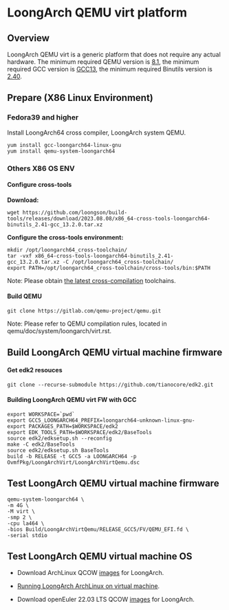 # LoongArch QEMU virt platform

## Overview

  LoongArch QEMU virt is a generic platform that does not require any actual hardware.
  The minimum required QEMU version is [8.1](https://gitlab.com/qemu-project/qemu/-/tags), the minimum required GCC version is [GCC13](https://gcc.gnu.org/gcc-13/), the minimum required Binutils version is [2.40](https://ftp.gnu.org/gnu/binutils/).

## Prepare (X86 Linux Environment)

### Fedora39 and higher
Install LoongArch64 cross compiler, LoongArch system QEMU.

    yum install gcc-loongarch64-linux-gnu
    yum install qemu-system-loongarch64

### Others X86 OS ENV
#### Configure cross-tools

**Download:**

    wget https://github.com/loongson/build-tools/releases/download/2023.08.08/x86_64-cross-tools-loongarch64-binutils_2.41-gcc_13.2.0.tar.xz

**Configure the cross-tools environment:**

    mkdir /opt/loongarch64_cross-toolchain/
    tar -vxf x86_64-cross-tools-loongarch64-binutils_2.41-gcc_13.2.0.tar.xz -C /opt/loongarch64_cross-toolchain/
    export PATH=/opt/loongarch64_cross-toolchain/cross-tools/bin:$PATH

Note: Please obtain [the latest cross-compilation](https://github.com/loongson/build-tools) toolchains.

#### Build QEMU

    git clone https://gitlab.com/qemu-project/qemu.git

Note: Please refer to QEMU compilation rules, located in qemu/doc/system/loongarch/virt.rst.


## Build LoongArch QEMU virtual machine firmware
#### Get edk2 resouces

    git clone --recurse-submodule https://github.com/tianocore/edk2.git

#### Building LoongArch QEMU virt FW with GCC

    export WORKSPACE=`pwd`
    export GCC5_LOONGARCH64_PREFIX=loongarch64-unknown-linux-gnu-
    export PACKAGES_PATH=$WORKSPACE/edk2
    export EDK_TOOLS_PATH=$WORKSPACE/edk2/BaseTools
    source edk2/edksetup.sh --reconfig
    make -C edk2/BaseTools
    source edk2/edksetup.sh BaseTools
    build -b RELEASE -t GCC5 -a LOONGARCH64 -p OvmfPkg/LoongArchVirt/LoongArchVirtQemu.dsc

## Test LoongArch QEMU virtual machine firmware
    qemu-system-loongarch64 \
    -m 4G \
    -M virt \
    -smp 2 \
    -cpu la464 \
    -bios Build/LoongArchVirtQemu/RELEASE_GCC5/FV/QEMU_EFI.fd \
    -serial stdio

## Test LoongArch QEMU virtual machine OS

* Download ArchLinux QCOW [images](https://mirrors.pku.edu.cn/loongarch/archlinux/images) for LoongArch.

* [Running LoongArch ArchLinux on virtual machine](https://mirrors.pku.edu.cn/loongarch/archlinux/images/README.html).

* Download openEuler 22.03 LTS QCOW [images](https://mirrors.nju.edu.cn/openeuler/openEuler-22.03-LTS/virtual_machine_img/loongarch64/openEuler-22.03-LTS-LoongArch-loongarch64.qcow2.xz) for LoongArch.
